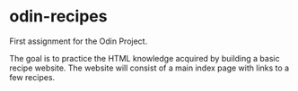 # odin-recipes

First assignment for the Odin Project.

The goal is to practice the HTML knowledge acquired by building a basic recipe website. The website will consist of a main index page with links to a few recipes.
